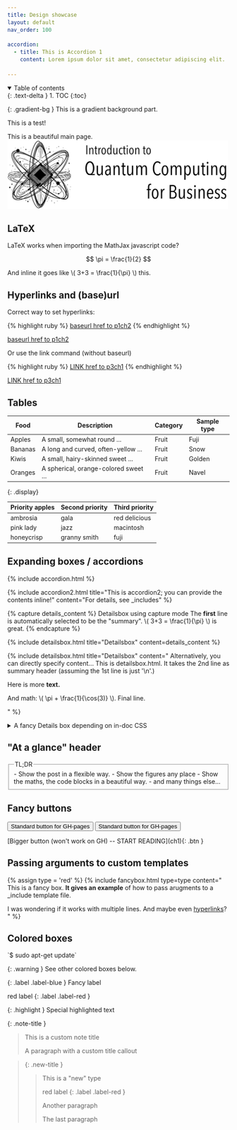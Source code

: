 ```yaml
---
title: Design showcase
layout: default
nav_order: 100

accordion: 
  - title: This is Accordion 1
    content: Lorem ipsum dolor sit amet, consectetur adipiscing elit. 

---
```


<details open markdown="block">
  <summary>
    Table of contents
  </summary>
  {: .text-delta }
1. TOC
{:toc}
</details>


{: .gradient-bg }
This is a gradient background part. 


<div class="bg">This is a test!</div>


This is a beautiful main page. 
<img src="/site-img/header-logo.png" width="500" />


## LaTeX
<script src="https://cdn.mathjax.org/mathjax/latest/MathJax.js?config=TeX-AMS-MML_HTMLorMML" type="text/javascript"></script>

LaTeX works when importing the MathJax javascript code?

$$ \pi = \frac{1}{2} $$

And inline it goes like \\( 3+3 = \frac{1}{\pi} \\) this.


## Hyperlinks and (base)url

Correct way to set hyperlinks:

{% highlight ruby %}
<a href="{{ site.baseurl }}/part1/chapter_2">baseurl href to p1ch2</a> 
{% endhighlight %}

<a href="{{ site.baseurl }}/part1/chapter_2">baseurl href to p1ch2</a> 

Or use the link command (without baseurl)

{% highlight ruby %}
<a href="{% link _part3/chapter_1.md %}">LINK href to p3ch1</a>
{% endhighlight %}

<a href="{% link _part3/chapter_1.md %}">LINK href to p3ch1</a>



## Tables

Food    | Description                           | Category | Sample type
------- | ------------------------------------- | -------- | -----------
Apples  | A small, somewhat round ...           | Fruit    | Fuji
Bananas | A long and curved, often-yellow ...   | Fruit    | Snow
Kiwis   | A small, hairy-skinned sweet ...      | Fruit    | Golden
Oranges | A spherical, orange-colored sweet ... | Fruit    | Navel
{: .display}

| Priority apples | Second priority | Third priority |
|-------|--------|---------|
| ambrosia | gala | red delicious |
| pink lady | jazz | macintosh |
| honeycrisp | granny smith | fuji |


## Expanding boxes / accordions

{% include accordion.html %}

{% include accordion2.html title="This is accordion2; you can provide the contents inline!" content="For details, see _includes" %}


{% capture details_content %} 
Detailsbox using capture mode 
The **first** line is automatically selected to be the "summary".
\\( 3+3 = \frac{1}{\pi} \\) is great. 
{% endcapture %}

{% include detailsbox.html title="Detailsbox" content=details_content %}


{% include detailsbox.html title="Detailsbox" content="
Alternatively, you can directly specify content...
This is detailsbox.html. It takes the 2nd line as summary header (assuming the 1st line is just '\n'.)

Here is more **text.** 

And math: \\( \pi + \frac{1}{\cos(3)} \\).
Final line. 

" %}

<details>
	<summary> A fancy Details box depending on in-doc CSS </summary>
	Give me attention or face the wrath of my claws give me attention or face the wrath of my claws and pretend not to be evil cats go for world domination allways wanting food. Eat owner's food playing with balls of wool and meow and walk away, and bleghbleghvomit my furball really tie the room together. Cuddle no cuddle cuddle love scratch scratch cat. 
</details>



## "At a glance" header

<fieldset class="field-set" markdown="1">
<legend class="leg-title">TL;DR</legend>
- Show the post in a flexible way.
- Show the figures any place
- Show the maths, the code blocks in a beautiful way.
- and many things else...
</fieldset>


## Fancy buttons

<button type="button" name="button" class="btn">Standard button for GH-pages</button>
<button class="btn">Standard button for GH-pages</button>


<span class="fs-6">
[Bigger button (won't work on GH) -- START READING](ch1){: .btn }
</span>

## Passing arguments to custom templates
{% assign type = 'red' %}
{% include fancybox.html type=type content="
This is a fancy box. **It gives an example** of how to pass arugments to a _include template file.


I was wondering if it works with multiple lines. And maybe even [hyperlinks](google.com)?
" %}


## Colored boxes

<div class="terminal" markdown="1">
`$ sudo apt-get update`
</div>


{: .warning }
See other colored boxes below.

{: .label .label-blue }
Fancy label

red label
{: .label .label-red }

{: .highlight }
Special highlighted text

{: .note-title }
> This is a custom note title
>
> A paragraph with a custom title callout

> {: .new-title }
> > This is a "new" type
> > 
> > red label
> > {: .label .label-red }
> >
> > Another paragraph
> >
> > The last paragraph


